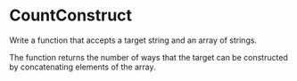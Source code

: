 # CountConstruct

Write a function that accepts a target string and an array of strings.

The function returns the number of ways that the target can be constructed by concatenating elements of the array.
